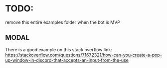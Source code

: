 # TODO:

remove this entire examples folder when the bot is MVP

## MODAL

There is a good example on this stack overflow link:
https://stackoverflow.com/questions/71672321/how-can-you-create-a-pop-up-window-in-discord-that-accepts-an-input-from-the-use
